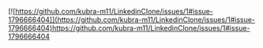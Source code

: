 
[![https://github.com/kubra-m11/LinkedinClone/issues/1#issue-1796666404]](https://github.com/kubra-m11/LinkedinClone/issues/1#issue-1796666404)https://github.com/kubra-m11/LinkedinClone/issues/1#issue-1796666404
